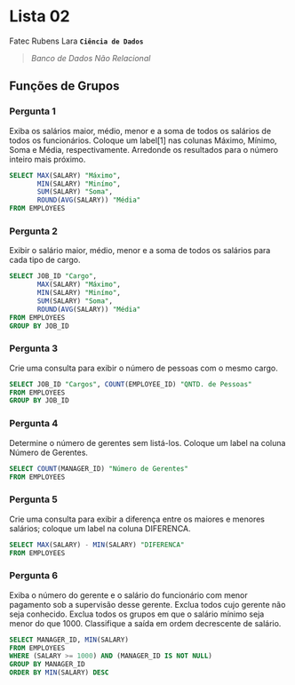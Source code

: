 # Lista 02

Fatec Rubens Lara **`Ciência de Dados`**

> *Banco de Dados Não Relacional*

## Funções de Grupos


### Pergunta 1

Exiba os salários maior, médio, menor e a soma de todos os salários de todos os funcionários. Coloque um label[1] nas colunas Máximo, Mínimo, Soma e Média, respectivamente. Arredonde os resultados para o número inteiro mais próximo.

```sql
SELECT MAX(SALARY) "Máximo",
       MIN(SALARY) "Minímo",
       SUM(SALARY) "Soma",
       ROUND(AVG(SALARY)) "Média"
FROM EMPLOYEES
```

### Pergunta 2

Exibir o salário maior, médio, menor e a soma de todos os salários para cada tipo de cargo.

```sql
SELECT JOB_ID "Cargo",
       MAX(SALARY) "Máximo",
       MIN(SALARY) "Minímo",
       SUM(SALARY) "Soma",
       ROUND(AVG(SALARY)) "Média"
FROM EMPLOYEES
GROUP BY JOB_ID
```

### Pergunta 3

Crie uma consulta para exibir o número de pessoas com o mesmo cargo.

```sql
SELECT JOB_ID "Cargos", COUNT(EMPLOYEE_ID) "QNTD. de Pessoas"
FROM EMPLOYEES
GROUP BY JOB_ID
```

### Pergunta 4

Determine o número de gerentes sem listá-los. Coloque um label na coluna Número de Gerentes.

```sql
SELECT COUNT(MANAGER_ID) "Número de Gerentes"
FROM EMPLOYEES
```

### Pergunta 5

Crie uma consulta para exibir a diferença entre os maiores e menores salários; coloque um label na coluna DIFERENCA.

```sql
SELECT MAX(SALARY) - MIN(SALARY) "DIFERENCA"
FROM EMPLOYEES
```

### Pergunta 6

Exiba o número do gerente e o salário do funcionário com menor pagamento sob a supervisão desse gerente. Exclua todos cujo gerente não seja conhecido. Exclua todos os grupos em que o salário mínimo seja menor do que 1000. Classifique a saída em ordem decrescente de salário.

```sql
SELECT MANAGER_ID, MIN(SALARY)
FROM EMPLOYEES
WHERE (SALARY >= 1000) AND (MANAGER_ID IS NOT NULL)
GROUP BY MANAGER_ID
ORDER BY MIN(SALARY) DESC
```
